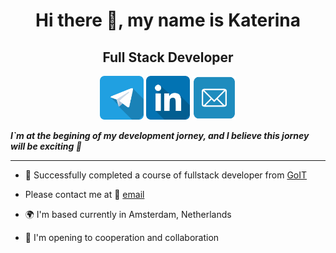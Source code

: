  <div align="center">
      <h1>Hi there 👋, my name is Katerina</h1>
      <h2>Full Stack Developer</h2>
    </div>
    <div align="center">
      <a href="https://t.me/Katerina_Riabukh"
        ><img
          src="./images/telegram_icon-icons.com_53603.png"
          alt="telegram"
          width="70"
          height="70"
      /></a>
      <a href="https://linkedin.com/in/katerinariabukh"
        ><img
          src="./images/linkedin_icon-icons.com_53609.png"
          alt="linkedin"
          width="70"
          height="70"
      /></a>
      <a href="https://katerina.riabukh@gmail.com"
        ><img
         src="./images/Email-Icon_icon-icons.com_52870.png"
          alt="telegram"
          width="70"
          height="70"
      /></a>
    </div>

**_I`m at the begining of my development jorney, and I believe this jorney will be exciting 🌟_**

---

- 🏫 Successfully completed a course of fullstack developer from [GoIT](https://github.com/goitacademy)

- Please contact me at 📧 [email](mailto:katerina.riabukh@gmail.com)

- 🌍 I'm based currently in Amsterdam, Netherlands

- 🤝 I'm opening to cooperation and collaboration
